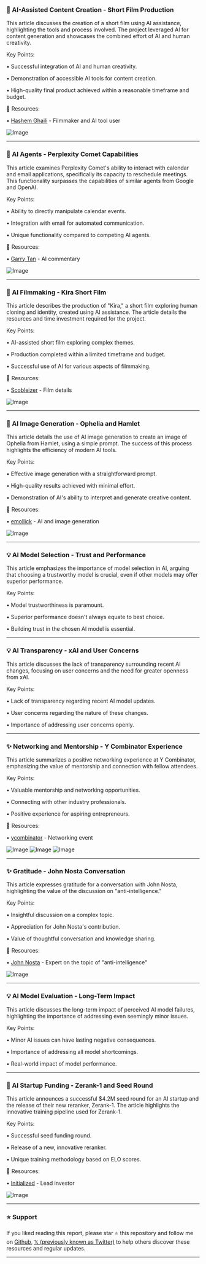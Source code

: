 ### 🤖 AI-Assisted Content Creation - Short Film Production

This article discusses the creation of a short film using AI assistance, highlighting the tools and process involved.  The project leveraged AI for content generation and showcases the combined effort of AI and human creativity.

Key Points:

• Successful integration of AI and human creativity.


• Demonstration of accessible AI tools for content creation.


• High-quality final product achieved within a reasonable timeframe and budget.


🔗 Resources:

• [Hashem Ghaili](https://x.com/HashemGhaili) - Filmmaker and AI tool user


![Image](https://pbs.twimg.com/amplify_video_thumb/1943030302915596290/img/Jgqsw7eOnzzp_9zB.jpg)


---
### 🚀 AI Agents - Perplexity Comet Capabilities

This article examines Perplexity Comet's ability to interact with calendar and email applications, specifically its capacity to reschedule meetings.  This functionality surpasses the capabilities of similar agents from Google and OpenAI.

Key Points:

• Ability to directly manipulate calendar events.


• Integration with email for automated communication.


• Unique functionality compared to competing AI agents.


🔗 Resources:

• [Garry Tan](https://x.com/garrytan) -  AI commentary


![Image](https://pbs.twimg.com/amplify_video_thumb/1943116058644058112/img/HjFXOjFKBd2PdYdX.jpg)


---
### 🤖 AI Filmmaking - Kira Short Film

This article describes the production of "Kira," a short film exploring human cloning and identity, created using AI assistance. The article details the resources and time investment required for the project.

Key Points:

• AI-assisted short film exploring complex themes.


• Production completed within a limited timeframe and budget.


• Successful use of AI for various aspects of filmmaking.


🔗 Resources:

• [Scobleizer](https://x.com/Scobleizer) - Film details


![Image](https://pbs.twimg.com/amplify_video_thumb/1943030302915596290/img/Jgqsw7eOnzzp_9zB.jpg)


---
### 🤖 AI Image Generation - Ophelia and Hamlet

This article details the use of AI image generation to create an image of Ophelia from Hamlet, using a simple prompt.  The success of this process highlights the efficiency of modern AI tools.

Key Points:

• Effective image generation with a straightforward prompt.


• High-quality results achieved with minimal effort.


• Demonstration of AI's ability to interpret and generate creative content.


🔗 Resources:

• [emollick](https://x.com/emollick) - AI and image generation


![Image](https://pbs.twimg.com/media/GvdaelhWsAAiAW2?format=jpg&name=small)


---
### 💡 AI Model Selection - Trust and Performance

This article emphasizes the importance of model selection in AI, arguing that choosing a trustworthy model is crucial, even if other models may offer superior performance.

Key Points:

• Model trustworthiness is paramount.


• Superior performance doesn't always equate to best choice.


• Building trust in the chosen AI model is essential.


---
### 💡 AI Transparency -  xAI and User Concerns

This article discusses the lack of transparency surrounding recent AI changes, focusing on user concerns and the need for greater openness from xAI.

Key Points:

• Lack of transparency regarding recent AI model updates.


• User concerns regarding the nature of these changes.


• Importance of addressing user concerns openly.


---
### ✨ Networking and Mentorship - Y Combinator Experience

This article summarizes a positive networking experience at Y Combinator, emphasizing the value of mentorship and connection with fellow attendees.

Key Points:

• Valuable mentorship and networking opportunities.


• Connecting with other industry professionals.


• Positive experience for aspiring entrepreneurs.


🔗 Resources:

• [ycombinator](https://x.com/ycombinator) - Networking event


![Image](https://pbs.twimg.com/media/GvbHf-WWsAAb6DJ?format=jpg&name=small)
![Image](https://pbs.twimg.com/media/GvbHf-kXIAAxlND?format=jpg&name=small)
![Image](https://pbs.twimg.com/media/GvbHf-nXgAAFdME?format=jpg&name=360x360)


---
### ✨ Gratitude - John Nosta Conversation

This article expresses gratitude for a conversation with John Nosta, highlighting the value of the discussion on "anti-intelligence."

Key Points:

• Insightful discussion on a complex topic.


• Appreciation for John Nosta's contribution.


• Value of thoughtful conversation and knowledge sharing.


🔗 Resources:

• [John Nosta](https://x.com/JohnNosta) - Expert on the topic of "anti-intelligence"


![Image](https://pbs.twimg.com/media/Gvb-bz4XEAA8p2i?format=jpg&name=small)


---
### 💡 AI Model Evaluation -  Long-Term Impact

This article discusses the long-term impact of perceived AI model failures, highlighting the importance of addressing even seemingly minor issues.

Key Points:

• Minor AI issues can have lasting negative consequences.


• Importance of addressing all model shortcomings.


• Real-world impact of model performance.


---
### 🚀 AI Startup Funding - Zerank-1 and Seed Round

This article announces a successful $4.2M seed round for an AI startup and the release of their new reranker, Zerank-1.  The article highlights the innovative training pipeline used for Zerank-1.

Key Points:

• Successful seed funding round.


• Release of a new, innovative reranker.


• Unique training methodology based on ELO scores.


🔗 Resources:

• [Initialized](https://x.com/Initialized) - Lead investor


![Image](https://pbs.twimg.com/media/GvbF2HGbgAA0raf?format=png&name=small)


---

### ⭐️ Support

If you liked reading this report, please star ⭐️ this repository and follow me on [Github](https://github.com/Drix10), [𝕏 (previously known as Twitter)](https://x.com/DRIX_10_) to help others discover these resources and regular updates.

---